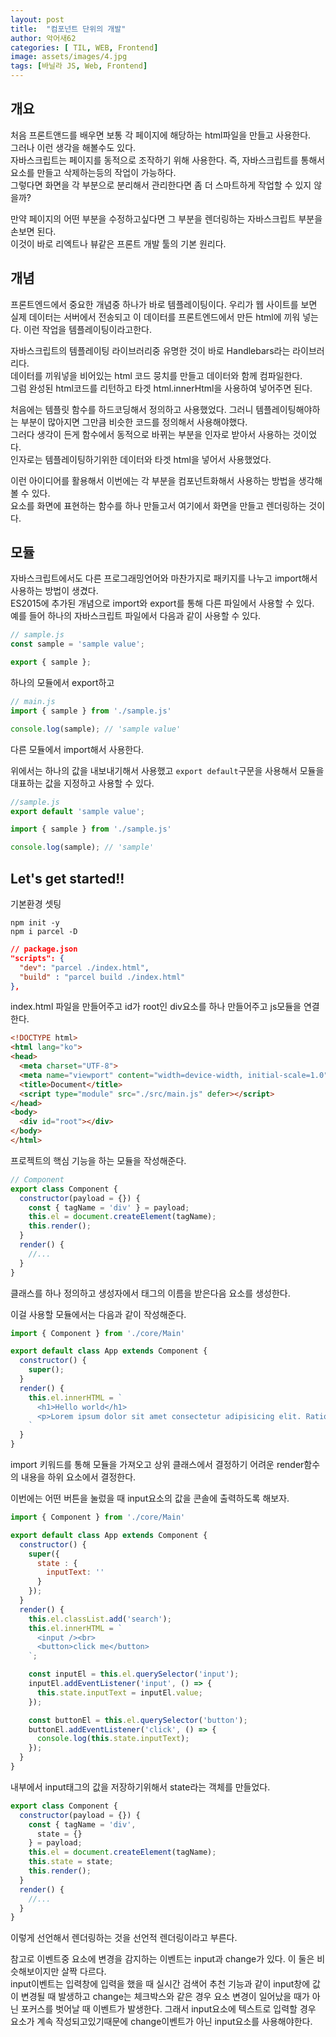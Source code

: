 ```yaml
---
layout: post
title:  "컴포넌트 단위의 개발"
author: 악어새62
categories: [ TIL, WEB, Frontend]
image: assets/images/4.jpg
tags: [바닐라 JS, Web, Frontend]
---
```

## 개요

처음 프론트앤드를 배우면 보통 각 페이지에 해당하는 html파일을 만들고 사용한다.  
그러나 이런 생각을 해볼수도 있다.  
자바스크립트는 페이지를 동적으로 조작하기 위해 사용한다. 즉, 자바스크립트를 통해서 요소를 만들고 삭제하는등의 작업이 가능하다.  
그렇다면 화면을 각 부분으로 분리해서 관리한다면 좀 더 스마트하게 작업할 수 있지 않을까?

만약 페이지의 어떤 부분을 수정하고싶다면 그 부분을 렌더링하는 자바스크립트 부분을 손보면 된다.  
이것이 바로 리엑트나 뷰같은 프론트 개발 툴의 기본 원리다.  

## 개념

프론트엔드에서 중요한 개념중 하나가 바로 템플레이팅이다. 우리가 웹 사이트를 보면 실제 데이터는 서버에서 전송되고 이 데이터를 프론트엔드에서 만든 html에 끼워 넣는다. 이런 작업을 템플레이팅이라고한다.

자바스크립트의 템플레이팅 라이브러리중 유명한 것이 바로 Handlebars라는 라이브러리다.  
데이터를 끼워넣을 비어있는 html 코드 뭉치를 만들고 데이터와 함께 컴파일한다.   
그럼 완성된 html코드를 리턴하고 타겟 html.innerHtml을 사용하여 넣어주면 된다.

처음에는 템플릿 함수를 하드코딩해서 정의하고 사용했었다. 그러니 템플레이팅해야하는 부분이 많아지면 그만큼 비슷한 코드를 정의해서 사용해야했다.  
그러다 생각이 든게 함수에서 동적으로 바뀌는 부분을 인자로 받아서 사용하는 것이었다.  
인자로는 템플레이팅하기위한 데이터와 타겟 html을 넣어서 사용했었다.

이런 아이디어를 활용해서 이번에는 각 부분을 컴포넌트화해서 사용하는 방법을 생각해볼 수 있다.  
요소를 화면에 표현하는 함수를 하나 만들고서 여기에서 화면을 만들고 렌더링하는 것이다. 

## 모듈

자바스크립트에서도 다른 프로그래밍언어와 마찬가지로 패키지를 나누고 import해서 사용하는 방법이 생겼다.  
ES2015에 추가된 개념으로 import와 export를 통해 다른 파일에서 사용할 수 있다.  
예를 들어 하나의 자바스크립트 파일에서 다음과 같이 사용할 수 있다.  
```js
// sample.js
const sample = 'sample value';

export { sample };
```
하나의 모듈에서 export하고
```js
// main.js
import { sample } from './sample.js'

console.log(sample); // 'sample value'
```
다른 모듈에서 import해서 사용한다.

위에서는 하나의 값을 내보내기해서 사용했고 `export default`구문을 사용해서 모듈을 대표하는 값을 지정하고 사용할 수 있다.

```js
//sample.js
export default 'sample value';
```
```js
import { sample } from './sample.js'

console.log(sample); // 'sample'
```

## Let's get started!!

기본환경 셋팅
```shell
npm init -y
npm i parcel -D
```
```json
// package.json
"scripts": {
  "dev": "parcel ./index.html",
  "build" : "parcel build ./index.html"
},
```

index.html 파일을 만들어주고 id가 root인 div요소를 하나 만들어주고 js모듈을 연결한다.
```html
<!DOCTYPE html>
<html lang="ko">
<head>
  <meta charset="UTF-8">
  <meta name="viewport" content="width=device-width, initial-scale=1.0">
  <title>Document</title>
  <script type="module" src="./src/main.js" defer></script>
</head>
<body>
  <div id="root"></div>
</body>
</html>
```
프로젝트의 핵심 기능을 하는 모듈을 작성해준다.
```js
// Component
export class Component {
  constructor(payload = {}) {
    const { tagName = 'div' } = payload;
    this.el = document.createElement(tagName);
    this.render();
  }
  render() {
    //... 
  }
}
```
클래스를 하나 정의하고 생성자에서 태그의 이름을 받은다음 요소를 생성한다.

이걸 사용할 모듈에서는 다음과 같이 작성해준다.
```js
import { Component } from './core/Main'

export default class App extends Component {
  constructor() {
    super();
  }
  render() {
    this.el.innerHTML = `
      <h1>Hello world</h1>
      <p>Lorem ipsum dolor sit amet consectetur adipisicing elit. Ratione voluptate consequatur voluptates ipsa velit repudiandae, consectetur tempore perferendis, distinctio odit ab vel illo illum fugiat a accusamus, ullam facere! Sapiente.</p>
    `
  }
}
```
import 키워드를 통해 모듈을 가져오고 상위 클래스에서 결정하기 어려운 render함수의 내용을 하위 요소에서 결정한다.

이번에는 어떤 버튼을 눌렀을 때 input요소의 값을 콘솔에 출력하도록 해보자.
```js
import { Component } from './core/Main'

export default class App extends Component {
  constructor() {
    super({
      state : {
        inputText: ''
      }
    });
  }
  render() {
    this.el.classList.add('search');
    this.el.innerHTML = `
      <input /><br>
      <button>click me</button>
    `;

    const inputEl = this.el.querySelector('input');
    inputEl.addEventListener('input', () => {
      this.state.inputText = inputEl.value;
    });

    const buttonEl = this.el.querySelector('button');
    buttonEl.addEventListener('click', () => {
      console.log(this.state.inputText);
    });
  }
}
```
내부에서 input태그의 값을 저장하기위해서 state라는 객체를 만들었다.
```js
export class Component {
  constructor(payload = {}) {
    const { tagName = 'div',
      state = {}
    } = payload;
    this.el = document.createElement(tagName);
    this.state = state;
    this.render();
  }
  render() {
    //... 
  }
}
```
이렇게 선언해서 렌더링하는 것을 선언적 렌더링이라고 부른다.

참고로 이벤트중 요소에 변경을 감지하는 이벤트는 input과 change가 있다. 이 둘은 비슷해보이지만 살짝 다르다.  
input이벤트는 입력창에 입력을 했을 때 실시간 검색어 추천 기능과 같이 input창에 값이 변경될 때 발생하고 change는 체크박스와 같은 경우 요소 변경이 일어났을 때가 아닌 포커스를 벗어날 때 이벤트가 발생한다. 그래서 input요소에 텍스트로 입력할 경우 요소가 계속 작성되고있기때문에 change이벤트가 아닌 input요소를 사용해야한다.